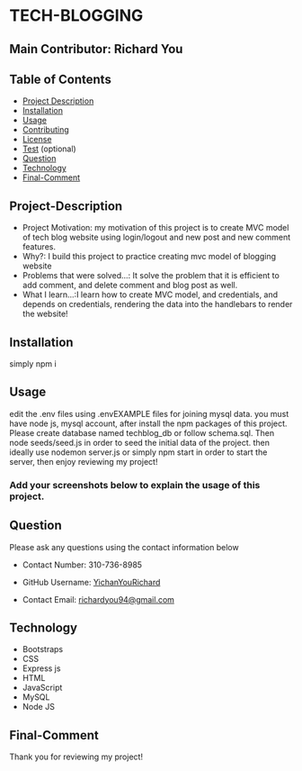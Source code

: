 # TECH-BLOGGING 
## Main Contributor: Richard You

## Table of Contents
- [Project Description](#project-description)
- [Installation](#installation)
- [Usage](#usage)
- [Contributing](#contributing)
- [License](#license)
- [Test](#test) (optional)
- [Question](#question)
- [Technology](#technology)
- [Final-Comment](#final-comment)

## Project-Description
- Project Motivation: my motivation of this project is to create MVC model of tech blog website using login/logout and new post and new comment features.
- Why?: I build this project to practice creating mvc model of blogging website
- Problems that were solved...: It solve the problem that it is efficient to add comment, and delete comment and blog post as well.
- What I learn...:I learn how to create MVC model, and credentials, and depends on credentials, rendering the data into the handlebars to render the website!

## Installation
simply npm i
## Usage
edit the .env files using .envEXAMPLE files for joining mysql data. you must have node js, mysql account, after install the npm packages of this project. Please create database named techblog_db or follow schema.sql. Then node seeds/seed.js in order to seed the initial data of the project. then ideally use nodemon server.js or simply npm start in order to start the server, then enjoy reviewing my project!

### Add your screenshots below to explain the usage of this project.
## Question
Please ask any questions using the contact information below

- Contact Number: 310-736-8985

- GitHub Username: [YichanYouRichard](http://github.com/YichanYouRichard)

- Contact Email: richardyou94@gmail.com
## Technology
- Bootstraps
 - CSS
 - Express js
 - HTML
 - JavaScript
 - MySQL
 - Node JS
 ## Final-Comment

Thank you for reviewing my project!